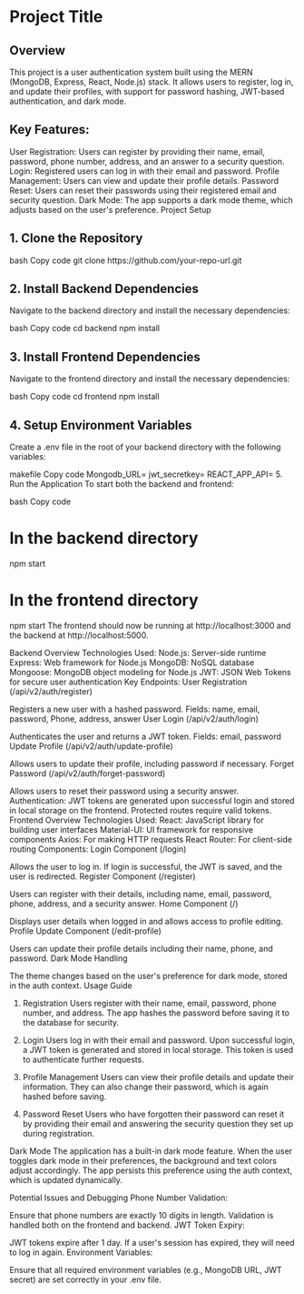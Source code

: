 <h1>Project Title </h1>
<h2>Overview</h2>
This project is a user authentication system built using the MERN (MongoDB, Express, React, Node.js) stack. It allows users to register, log in, and update their profiles, with support for password hashing, JWT-based authentication, and dark mode.

<h2>Key Features:</h2>
User Registration: Users can register by providing their name, email, password, phone number, address, and an answer to a security question.
Login: Registered users can log in with their email and password.
Profile Management: Users can view and update their profile details.
Password Reset: Users can reset their passwords using their registered email and security question.
Dark Mode: The app supports a dark mode theme, which adjusts based on the user's preference.
Project Setup
<h2>1. Clone the Repository</h2>
bash
Copy code
git clone https://github.com/your-repo-url.git
<h2>2. Install Backend Dependencies</h2>
Navigate to the backend directory and install the necessary dependencies:

bash
Copy code
cd backend
npm install
<h2>3. Install Frontend Dependencies</h2>
Navigate to the frontend directory and install the necessary dependencies:

bash
Copy code
cd frontend
npm install
<h2>4. Setup Environment Variables</h2>
Create a .env file in the root of your backend directory with the following variables:

makefile
Copy code
Mongodb_URL=<Your MongoDB URL>
jwt_secretkey=<Your JWT Secret Key>
REACT_APP_API=<Your Backend API URL>
5. Run the Application
To start both the backend and frontend:

bash
Copy code
# In the backend directory
npm start

# In the frontend directory
npm start
The frontend should now be running at http://localhost:3000 and the backend at http://localhost:5000.

Backend Overview
Technologies Used:
Node.js: Server-side runtime
Express: Web framework for Node.js
MongoDB: NoSQL database
Mongoose: MongoDB object modeling for Node.js
JWT: JSON Web Tokens for secure user authentication
Key Endpoints:
User Registration (/api/v2/auth/register)

Registers a new user with a hashed password.
Fields: name, email, password, Phone, address, answer
User Login (/api/v2/auth/login)

Authenticates the user and returns a JWT token.
Fields: email, password
Update Profile (/api/v2/auth/update-profile)

Allows users to update their profile, including password if necessary.
Forget Password (/api/v2/auth/forget-password)

Allows users to reset their password using a security answer.
Authentication:
JWT tokens are generated upon successful login and stored in local storage on the frontend.
Protected routes require valid tokens.
Frontend Overview
Technologies Used:
React: JavaScript library for building user interfaces
Material-UI: UI framework for responsive components
Axios: For making HTTP requests
React Router: For client-side routing
Components:
Login Component (/login)

Allows the user to log in. If login is successful, the JWT is saved, and the user is redirected.
Register Component (/register)

Users can register with their details, including name, email, password, phone, address, and a security answer.
Home Component (/)

Displays user details when logged in and allows access to profile editing.
Profile Update Component (/edit-profile)

Users can update their profile details including their name, phone, and password.
Dark Mode Handling

The theme changes based on the user's preference for dark mode, stored in the auth context.
Usage Guide
1. Registration
Users register with their name, email, password, phone number, and address. The app hashes the password before saving it to the database for security.

2. Login
Users log in with their email and password. Upon successful login, a JWT token is generated and stored in local storage. This token is used to authenticate further requests.

3. Profile Management
Users can view their profile details and update their information. They can also change their password, which is again hashed before saving.

4. Password Reset
Users who have forgotten their password can reset it by providing their email and answering the security question they set up during registration.

Dark Mode
The application has a built-in dark mode feature. When the user toggles dark mode in their preferences, the background and text colors adjust accordingly. The app persists this preference using the auth context, which is updated dynamically.

Potential Issues and Debugging
Phone Number Validation:

Ensure that phone numbers are exactly 10 digits in length. Validation is handled both on the frontend and backend.
JWT Token Expiry:

JWT tokens expire after 1 day. If a user's session has expired, they will need to log in again.
Environment Variables:

Ensure that all required environment variables (e.g., MongoDB URL, JWT secret) are set correctly in your .env file.
